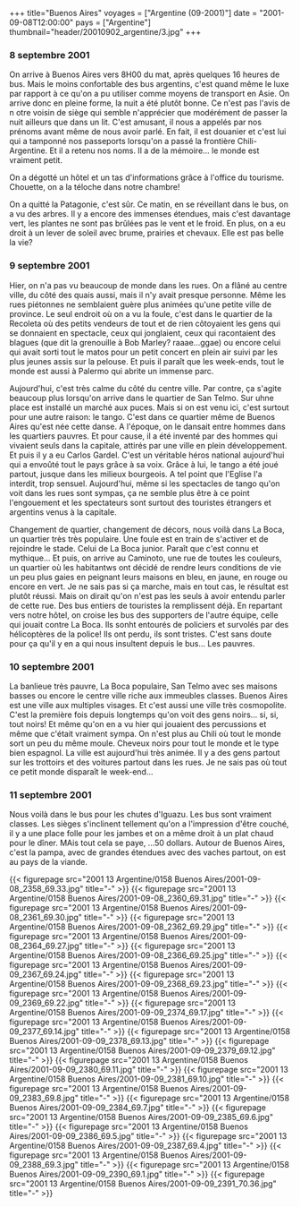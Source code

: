 +++
title="Buenos Aires"
voyages = ["Argentine (09-2001)"]
date = "2001-09-08T12:00:00"
pays = ["Argentine"]
thumbnail="header/20010902_argentine/3.jpg"
+++
### 8 septembre 2001

On arrive à Buenos Aires vers 8H00 du mat, après quelques 16 heures de bus. 
Mais le moins confortable des bus argentins, c'est quand même le luxe par rapport 
à ce qu'on a pu utiliser comme moyens de transport en Asie. On arrive donc en 
pleine forme, la nuit a été plutôt bonne. Ce n'est pas l'avis de n otre voisin 
de siège qui semble n'apprécier que modérément de passer la nuit ailleurs que 
dans un lit. C'est amusant, il nous a appelés par nos prénoms avant même de 
nous avoir parlé. En fait, il est douanier et c'est lui qui a tamponné nos passeports 
lorsqu'on a passé la frontière Chili-Argentine. Et il a retenu nos noms. Il 
a de la mémoire... le monde est vraiment petit.

On a dégotté un hôtel et un tas d'informations grâce à l'office du tourisme. 
Chouette, on a la téloche dans notre chambre! 

On a quitté la Patagonie, c'est sûr. Ce matin, en se réveillant dans le bus, 
on a vu des arbres. Il y a encore des immenses étendues, mais c'est davantage 
vert, les plantes ne sont pas brûlées pas le vent et le froid. En plus, on a 
eu droit à un lever de soleil avec brume, prairies et chevaux. Elle est pas 
belle la vie?

### 9 septembre 2001

Hier, on n'a pas vu beaucoup de monde dans les rues. On a flâné au centre ville, 
du côté des quais aussi, mais il n'y avait presque personne. Même les rues piétonnes 
ne semblaient guère plus animées qu'une petite ville de province. Le seul endroit 
où on a vu la foule, c'est dans le quartier de la Recoleta où des petits vendeurs 
de tout et de rien côtoyaient les gens qui se donnaient en spectacle, ceux qui 
jonglaient, ceux qui racontaient des blagues (que dit la grenouille à Bob Marley? 
raaae...ggae) ou encore celui qui avait sorti tout le matos pour un petit concert 
en plein air suivi par les plus jeunes assis sur la pelouse. Et puis il paraît 
que les week-ends, tout le monde est aussi à Palermo qui abrite un immense parc.

Aujourd'hui, c'est très calme du côté du centre ville. Par contre, ça s'agite 
beaucoup plus lorsqu'on arrive dans le quartier de San Telmo. Sur uhne place 
est installé un marché aux puces. Mais si on est venu ici, c'est surtout pour 
une autre raison: le tango. C'est dans ce quartier même de Buenos Aires qu'est 
née cette danse. A l'époque, on le dansait entre hommes dans les quartiers pauvres. 
Et pour cause, il a été inventé par des hommes qui vivaient seuls dans la capitale, 
attirés par une ville en plein développement. Et puis il y a eu Carlos Gardel. 
C'est un véritable héros national aujourd'hui qui a envoûté tout le pays grâce 
à sa voix. Grâce à lui, le tango a été joué partout, jusque dans les milieux 
bourgeois. A tel point que l'Eglise l'a interdit, trop sensuel. Aujourd'hui, 
même si les spectacles de tango qu'on voit dans les rues sont sympas, ça ne 
semble plus être à ce point l'engouement et les spectateurs sont surtout des 
touristes étrangers et argentins venus à la capitale.

Changement de quartier, changement de décors, nous voilà dans La Boca, un quartier 
très très populaire. Une foule est en train de s'activer et de rejoindre le 
stade. Celui de La Boca junior. Paraît que c'est connu et mythique... Et puis, 
on arrive au Caminoto, une rue de toutes les couleurs, un quartier où les habitantws 
ont décidé de rendre leurs conditions de vie un peu plus gaies en peignant leurs 
maisons en bleu, en jaune, en rouge ou encore en vert. Je ne sais pas si ça 
marche, mais en tout cas, le résultat est plutôt réussi. Mais on dirait qu'on 
n'est pas les seuls à avoir entendu parler de cette rue. Des bus entiers de 
touristes la remplissent déjà. En repartant vers notre hôtel, on croise les 
bus des supporters de l'autre équipe, celle qui jouait contre La Boca. Ils sonht 
entourés de policiers et survolés par des hélicoptères de la police! Ils ont 
perdu, ils sont tristes. C'est sans doute pour ça qu'il y en a qui nous insultent 
depuis le bus... Les pauvres.

### 10 septembre 2001

La banlieue très pauvre, La Boca populaire, San Telmo avec ses maisons basses 
ou encore le centre ville riche aux immeubles classes. Buenos Aires est une 
ville aux multiples visages. Et c'est aussi une ville très cosmopolite. C'est 
la première fois depuis longtemps qu'on voit des gens noirs... si, si, tout 
noirs! Et même qu'on en a vu hier qui jouaient des percussions et même que c'était 
vraiment sympa. On n'est plus au Chili où tout le monde sort un peu du même 
moule. Cheveux noirs pour tout le monde et le type bien espagnol. La ville est 
aujourd'hui très animée. Il y a des gens partout sur les trottoirs et des voitures 
partout dans les rues. Je ne sais pas où tout ce petit monde disparaît le week-end...

### 11 septembre 2001

Nous voilà dans le bus pour les chutes d'Iguazu. Les bus sont vraiment classes. 
Les sièges s'inclinent tellement qu'on a l'impression d'être couché, il y a 
une place folle pour les jambes et on a même droit à un plat chaud pour le dîner. 
MAis tout cela se paye, ...50 dollars. Autour de Buenos Aires, c'est la pampa, 
avec de grandes étendues avec des vaches partout, on est au pays de la viande.


<div id="TOTO">{{< figurepage src="2001 13 Argentine/0158 Buenos Aires/2001-09-08_2358_69.33.jpg" title="-"  >}}
{{< figurepage src="2001 13 Argentine/0158 Buenos Aires/2001-09-08_2360_69.31.jpg" title="-"  >}}
{{< figurepage src="2001 13 Argentine/0158 Buenos Aires/2001-09-08_2361_69.30.jpg" title="-"  >}}
{{< figurepage src="2001 13 Argentine/0158 Buenos Aires/2001-09-08_2362_69.29.jpg" title="-"  >}}
{{< figurepage src="2001 13 Argentine/0158 Buenos Aires/2001-09-08_2364_69.27.jpg" title="-"  >}}
{{< figurepage src="2001 13 Argentine/0158 Buenos Aires/2001-09-08_2366_69.25.jpg" title="-"  >}}
{{< figurepage src="2001 13 Argentine/0158 Buenos Aires/2001-09-09_2367_69.24.jpg" title="-"  >}}
{{< figurepage src="2001 13 Argentine/0158 Buenos Aires/2001-09-09_2368_69.23.jpg" title="-"  >}}
{{< figurepage src="2001 13 Argentine/0158 Buenos Aires/2001-09-09_2369_69.22.jpg" title="-"  >}}
{{< figurepage src="2001 13 Argentine/0158 Buenos Aires/2001-09-09_2374_69.17.jpg" title="-"  >}}
{{< figurepage src="2001 13 Argentine/0158 Buenos Aires/2001-09-09_2377_69.14.jpg" title="-"  >}}
{{< figurepage src="2001 13 Argentine/0158 Buenos Aires/2001-09-09_2378_69.13.jpg" title="-"  >}}
{{< figurepage src="2001 13 Argentine/0158 Buenos Aires/2001-09-09_2379_69.12.jpg" title="-"  >}}
{{< figurepage src="2001 13 Argentine/0158 Buenos Aires/2001-09-09_2380_69.11.jpg" title="-"  >}}
{{< figurepage src="2001 13 Argentine/0158 Buenos Aires/2001-09-09_2381_69.10.jpg" title="-"  >}}
{{< figurepage src="2001 13 Argentine/0158 Buenos Aires/2001-09-09_2383_69.8.jpg" title="-"  >}}
{{< figurepage src="2001 13 Argentine/0158 Buenos Aires/2001-09-09_2384_69.7.jpg" title="-"  >}}
{{< figurepage src="2001 13 Argentine/0158 Buenos Aires/2001-09-09_2385_69.6.jpg" title="-"  >}}
{{< figurepage src="2001 13 Argentine/0158 Buenos Aires/2001-09-09_2386_69.5.jpg" title="-"  >}}
{{< figurepage src="2001 13 Argentine/0158 Buenos Aires/2001-09-09_2387_69.4.jpg" title="-"  >}}
{{< figurepage src="2001 13 Argentine/0158 Buenos Aires/2001-09-09_2388_69.3.jpg" title="-"  >}}
{{< figurepage src="2001 13 Argentine/0158 Buenos Aires/2001-09-09_2390_69.1.jpg" title="-"  >}}
{{< figurepage src="2001 13 Argentine/0158 Buenos Aires/2001-09-09_2391_70.36.jpg" title="-"  >}}
</DIV>

